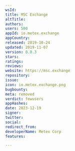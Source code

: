 ```yaml
---
wsId: 
title: MSC Exchange
altTitle: 
authors: 
users: 500
appId: io.metex.exchange
appCountry: 
released: 2019-10-24
updated: 2019-11-07
version: 0.0.3
stars: 
ratings: 
reviews: 
website: https://msc.exchange
repository: 
issue: 
icon: io.metex.exchange.png
bugbounty: 
meta: removed
verdict: fewusers
appHashes: 
date: 2023-12-19
signer: 
twitter: 
social: 
redirect_from: 
developerName: Metex Corp
features: 

---
```


